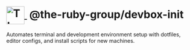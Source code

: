<h1>
  <a href="https://github.com/the-ruby-group">
    <img src="https://static.the-ruby-group.com/img/rubyGroup.svg" alt="The Ruby Group Logo" width="48" height="48" style="vertical-align: middle;" />
  </a>
  &nbsp;@the-ruby-group/devbox-init
</h1>

Automates terminal and development environment setup with dotfiles, editor configs, and install scripts for new machines.
